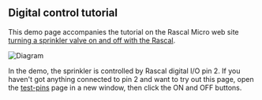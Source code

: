Digital control tutorial
------------------------

This demo page accompanies the tutorial on the Rascal Micro web site 
[turning a sprinkler valve on and off with the Rascal][rmt].

![Diagram](/static/images/docs/sprinkler-circuit.jpg)

In the demo, the sprinkler is controlled by Rascal digital I/O pin 2.
If you haven't got anything connected to pin 2 and want to try out this page,
open the [test-pins][tp] page in a new window, then click the
ON and OFF buttons.

[rmt]: http://rascalmicro.com/docs/basic-tutorial-digital-control.html
[tp]: /test-pins.html
